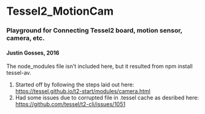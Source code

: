 # Tessel2_MotionCam
### Playground for Connecting Tessel2 board, motion sensor, camera, etc.

#### Justin Gosses, 2016
The node_modules file isn't included here, but it resulted from npm install tessel-av.

1. Started off by following the steps laid out here: https://tessel.github.io/t2-start/modules/camera.html
2. Had some issues due to corrupted file in .tessel cache as desribed here: https://github.com/tessel/t2-cli/issues/1051


